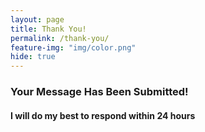 ```yaml
---
layout: page
title: Thank You!
permalink: /thank-you/
feature-img: "img/color.png"
hide: true
---
```

<div id="thank-you-content">
  <h3>Your Message Has Been Submitted!</h3>
  <h4>I will do my best to respond within 24 hours</h4>
</div>
